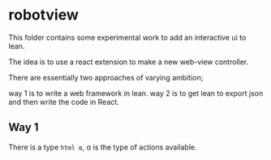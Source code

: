 # robotview

This folder contains some experimental work to add an interactive ui to lean.

The idea is to use a react extension to make a new web-view controller.

There are essentially two approaches of varying ambition;

way 1 is to write a web framework in lean.
way 2 is to get lean to export json and then write the code in React.


## Way 1

There is a type `html α`, α is the type of actions available.




